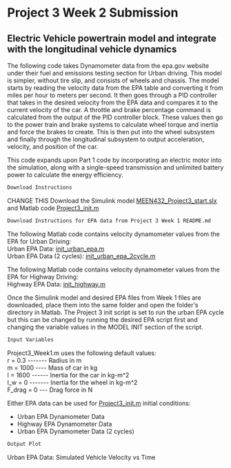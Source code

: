 # Project	3	Week	2	Submission
##  Electric Vehicle powertrain model and integrate with the longitudinal vehicle dynamics

The following code takes Dynamometer data from the epa.gov website under their fuel and emissions testing section for Urban driving. This model is simpler, without tire slip, and consists of wheels and chassis. The model starts by reading the velocity data from the EPA table and converting it from miles per hour to meters per second. It then goes through a PID controller that takes in the desired velocity from the EPA data and compares it to the current velocity of the car. A throttle and brake percentage command is calculated from the output of the PID controller block. These values then go to the power train and brake systems to calculate wheel torque and inertia and force the brakes to create. This is then put into the wheel subsystem and finally through the longitudinal subsystem to output acceleration, velocity, and position of the car. <br>

This code expands upon Part 1 code by incorporating an electric motor into the simulation, along with a single-speed transmission and unlimited battery power to calculate the energy efficiency.


```markdown
Download Instructions
```
CHANGE THIS
Download the Simulink model [MEEN432_Project3_start.slx](https://github.com/JoshuaSerrano71/MEEN432Sp2025_JoshuaSerrano71/tree/main/Project3/Part1/MEEN432_Project3_start.slx) and Matlab code [Project3_init.m](https://github.com/JoshuaSerrano71/MEEN432Sp2025_JoshuaSerrano71/blob/main/Project3/Part1/Project3_init.m) <br>

```markdown
Download Instructions for EPA data from Project 3 Week 1 README.md
```

The following Matlab code contains velocity dynamometer values from the EPA for Urban Driving: <br>
Urban EPA Data: [init_urban_epa.m](https://github.com/JoshuaSerrano71/MEEN432Sp2025_JoshuaSerrano71/tree/main/Project3/Part1/init_urban_epa.m) <br>
Urban EPA Data (2 cycles): [init_urban_epa_2cycle.m](https://github.com/JoshuaSerrano71/MEEN432Sp2025_JoshuaSerrano71/tree/main/Project3/Part1/init_urban_epa_2cycle.m) <br>

The following Matlab code contains velocity dynamometer values from the EPA for Highway Driving: <br>
Highway EPA Data: [init_highway.m](https://github.com/JoshuaSerrano71/MEEN432Sp2025_JoshuaSerrano71/blob/main/Project3/Part1/init_highway_epa.m) <br>

Once the Simulink model and desired EPA files from Week 1 files are downloaded, place them into the same folder and open the folder's directory in Matlab. The Project 3 init script is set to run the urban EPA cycle but this can be changed by running the desired EPA script first and changing the variable values in the MODEL INIT section of the script. <br>

```markdown
Input Variables
```
Project3_Week1.m uses the following default values: <br>
r = 0.3  ------- Radius in m <br> 
m = 1000 ---- Mass of car in kg <br>
I = 1600 ------ Inertia for the car in kg-m^2 <br>
I_w = 0  ------- Inertia for the wheel in kg-m^2 <br>
F_drag = 0   --- Drag force in N <br>

Either EPA data can be used for [Project3_init.m](https://github.com/JoshuaSerrano71/MEEN432Sp2025_JoshuaSerrano71/blob/main/Project3/Part1/Project3_init.m) initial conditions:
- Urban EPA Dynamometer Data
- Highway EPA Dynamometer Data
- Urban EPA Dynamometer Data (2 cycles)

```markdown
Output Plot
```
Urban EPA Data: Simulated Vehicle Velocity vs Time

